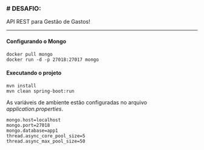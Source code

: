 
### # DESAFIO:

API REST para Gestão de Gastos!

***

#### Configurando o Mongo
```
docker pull mongo
docker run -d -p 27018:27017 mongo
```

#### Executando o projeto
```
mvn install
mvn clean spring-boot:run
```

As variáveis de ambiente estão configuradas no arquivo *application.properties*.
```
mongo.host=localhost
mongo.port=27018
mongo.database=app1
thread.async_core_pool_size=5
thread.async_max_pool_size=50
```